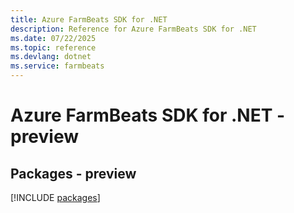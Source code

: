 ```yaml
---
title: Azure FarmBeats SDK for .NET
description: Reference for Azure FarmBeats SDK for .NET
ms.date: 07/22/2025
ms.topic: reference
ms.devlang: dotnet
ms.service: farmbeats
---
```

# Azure FarmBeats SDK for .NET - preview
## Packages - preview
[!INCLUDE [packages](farmbeats-index.md)]